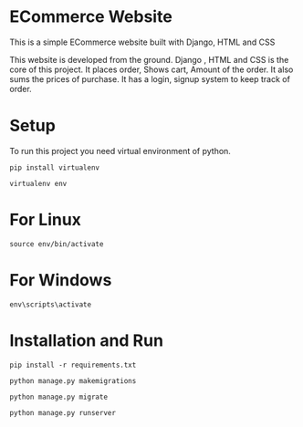 # ECommerce Website
This is a  simple ECommerce website built with Django, HTML and CSS

This website is developed from the ground. Django , HTML and CSS is the core of this project. It places order, Shows cart, Amount of the order. It also sums the prices of purchase. It has a login, signup system to keep track of order. 



# Setup
To run this project you need virtual environment of python.

`pip install virtualenv`

`virtualenv env`

# For Linux

`source env/bin/activate`

# For Windows

`env\scripts\activate`

# Installation and Run

`pip install -r requirements.txt`

`python manage.py makemigrations`

`python manage.py migrate`

`python manage.py runserver`
